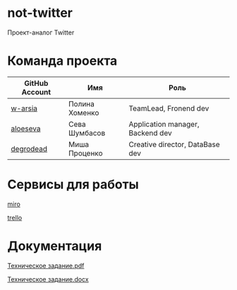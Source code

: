 # not-twitter
Проект-аналог Twitter

# Команда проекта

GitHub Account | Имя | Роль
-------- | --------- | --
[w-arsia](https://github.com/w-arsia) | Полина Хоменко | TeamLead, Fronend dev
[aloeseva](https://github.com/aloeseva) | Сева Шумбасов | Application manager, Backend dev
[degrodead](https://github.com/degrodead) | Миша Проценко | Creative director, DataBase dev 

# Сервисы для работы

[miro](https://miro.com/app/board/o9J_lOrUdlg=/) 

[trello](https://trello.com/b/5YI3mOWe/not-twitter-project)


# Документация

[Техническое задание.pdf](https://github.com/aloeseva/not-twitter/files/6200402/TZ.pdf)

[Техническое задание.docx](https://github.com/aloeseva/not-twitter/files/6200403/TZ.docx)

